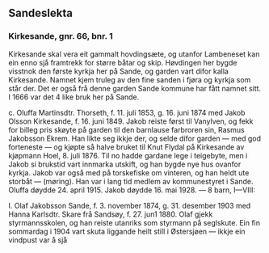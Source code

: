 ## Sandeslekta
### Kirkesande, gnr. 66, bnr. 1

Kirkesande skal vera eit gammalt hovdingsæte, og utanfor Lambeneset kan ein enno sjå framtrekk for større båtar og skip. Høvdingen her bygde visstnok den første kyrkja her på Sande, og garden vart difor kalla Kirkesande. Namnet kjem truleg av den fine sanden i fjøra og kyrkja som står der. Det er også frå denne garden Sande kommune har fått namnet sitt. I 1666 var det 4 like bruk her på Sande.

c. Oluffa Martinsdtr. Thorseth, f. 11. juli 1853, g. 16. juni 1874 med Jakob Olsson Kirkesande, f. 16. juni 1849. Jakob reiste først til Vanylven, og fekk for billeg pris skøyte på garden til den barnlause farbroren sin, Rasmus Jakobsson Ekrem. Han likte seg ikkje der, og selde difor garden — med god forteneste — og kjøpte så halve bruket til Knut Flydal på Kirkesande av kjøpmann Hoel, 8. juli 1876. Til no hadde gardane lege i teigebyte, men i Jakob si brukstid vart innmarka utskift, og han bygde nye hus ovanfor kyrkja. Jakob var også med på torskefiske om vinteren, og han heldt ute storbåt — (møring). Han var i lang tid medlem av kommunestyret i Sande. Oluffa døydde 24. april 1915. Jakob døydde 16. mai 1928. — 8 barn, I—VIII:

I. Olaf Jakobsson Sande, f. 3. november 1874, g. 31. desember 1903 med Hanna Karlsdtr. Skare frå Sandsøy, f. 27. jun1 1880. Olaf gjekk styrmannsskolen, og han reiste utanriks som styrmann på seglskute. Ein fin sommardag i 1904 vart skuta liggande heilt still i Østersjøen — ikkje ein vindpust var å sjå
